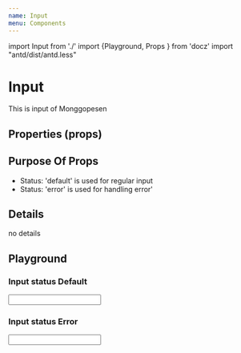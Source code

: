 ```yaml
---
name: Input
menu: Components
---
```


import Input from './'
import {Playground, Props } from 'docz'
import "antd/dist/antd.less"

# Input
This is input of Monggopesen

## Properties (props)
<Props of={Input} />

## Purpose Of Props
- Status: 'default' is used for regular input
- Status: 'error' is used for handling error'

## Details
no details

## Playground

### Input status Default
<Playground>
    <Input status="default" />
</Playground>

### Input status Error
<Playground>
    <Input status="error" />
</Playground>
